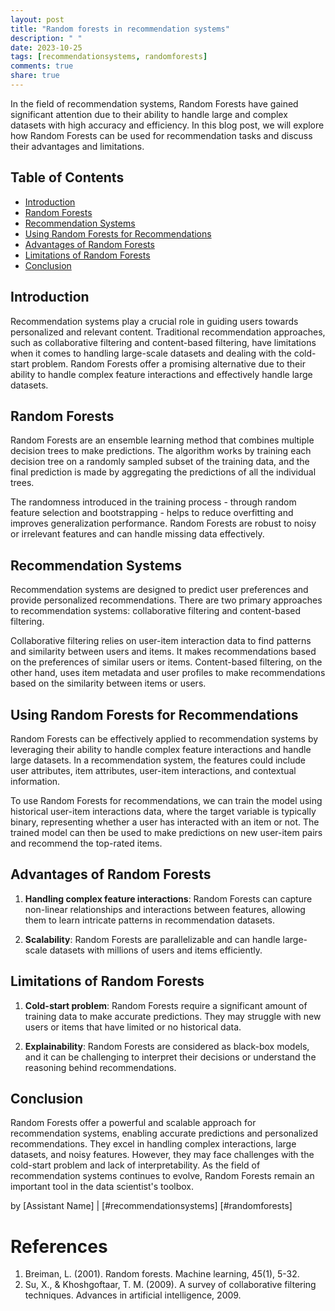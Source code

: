 ```yaml
---
layout: post
title: "Random forests in recommendation systems"
description: " "
date: 2023-10-25
tags: [recommendationsystems, randomforests]
comments: true
share: true
---
```


In the field of recommendation systems, Random Forests have gained significant attention due to their ability to handle large and complex datasets with high accuracy and efficiency. In this blog post, we will explore how Random Forests can be used for recommendation tasks and discuss their advantages and limitations.

## Table of Contents

- [Introduction](#introduction)
- [Random Forests](#random-forests)
- [Recommendation Systems](#recommendation-systems)
- [Using Random Forests for Recommendations](#using-random-forests-for-recommendations)
- [Advantages of Random Forests](#advantages-of-random-forests)
- [Limitations of Random Forests](#limitations-of-random-forests)
- [Conclusion](#conclusion)

## Introduction

Recommendation systems play a crucial role in guiding users towards personalized and relevant content. Traditional recommendation approaches, such as collaborative filtering and content-based filtering, have limitations when it comes to handling large-scale datasets and dealing with the cold-start problem. Random Forests offer a promising alternative due to their ability to handle complex feature interactions and effectively handle large datasets.

## Random Forests

Random Forests are an ensemble learning method that combines multiple decision trees to make predictions. The algorithm works by training each decision tree on a randomly sampled subset of the training data, and the final prediction is made by aggregating the predictions of all the individual trees.

The randomness introduced in the training process - through random feature selection and bootstrapping - helps to reduce overfitting and improves generalization performance. Random Forests are robust to noisy or irrelevant features and can handle missing data effectively.

## Recommendation Systems

Recommendation systems are designed to predict user preferences and provide personalized recommendations. There are two primary approaches to recommendation systems: collaborative filtering and content-based filtering.

Collaborative filtering relies on user-item interaction data to find patterns and similarity between users and items. It makes recommendations based on the preferences of similar users or items. Content-based filtering, on the other hand, uses item metadata and user profiles to make recommendations based on the similarity between items or users.

## Using Random Forests for Recommendations

Random Forests can be effectively applied to recommendation systems by leveraging their ability to handle complex feature interactions and handle large datasets. In a recommendation system, the features could include user attributes, item attributes, user-item interactions, and contextual information.

To use Random Forests for recommendations, we can train the model using historical user-item interactions data, where the target variable is typically binary, representing whether a user has interacted with an item or not. The trained model can then be used to make predictions on new user-item pairs and recommend the top-rated items.

## Advantages of Random Forests

1. **Handling complex feature interactions**: Random Forests can capture non-linear relationships and interactions between features, allowing them to learn intricate patterns in recommendation datasets.

2. **Scalability**: Random Forests are parallelizable and can handle large-scale datasets with millions of users and items efficiently.

## Limitations of Random Forests

1. **Cold-start problem**: Random Forests require a significant amount of training data to make accurate predictions. They may struggle with new users or items that have limited or no historical data.

2. **Explainability**: Random Forests are considered as black-box models, and it can be challenging to interpret their decisions or understand the reasoning behind recommendations.

## Conclusion

Random Forests offer a powerful and scalable approach for recommendation systems, enabling accurate predictions and personalized recommendations. They excel in handling complex interactions, large datasets, and noisy features. However, they may face challenges with the cold-start problem and lack of interpretability. As the field of recommendation systems continues to evolve, Random Forests remain an important tool in the data scientist's toolbox.

by [Assistant Name] | [#recommendationsystems] [#randomforests]

# References

1. Breiman, L. (2001). Random forests. Machine learning, 45(1), 5-32.
2. Su, X., & Khoshgoftaar, T. M. (2009). A survey of collaborative filtering techniques. Advances in artificial intelligence, 2009.